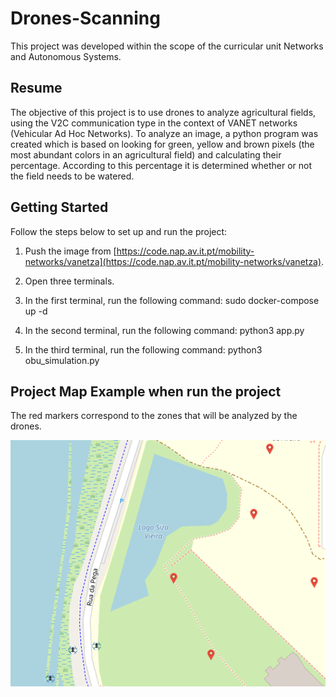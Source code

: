 # Drones-Scanning
This project was developed within the scope of the curricular unit Networks and Autonomous Systems.

## Resume
The objective of this project is to use drones to analyze agricultural fields, using the V2C communication type in the context of VANET networks (Vehicular Ad Hoc Networks).
To analyze an image, a python program was created which is based on looking for green, yellow and brown pixels (the most abundant colors in an agricultural field) and calculating their percentage. According to this percentage it is determined whether or not the field needs to be watered.

## Getting Started

Follow the steps below to set up and run the project:

1. Push the image from [https://code.nap.av.it.pt/mobility-networks/vanetza](https://code.nap.av.it.pt/mobility-networks/vanetza).

2. Open three terminals.

3. In the first terminal, run the following command: sudo docker-compose up -d

4. In the second terminal, run the following command: python3 app.py

5. In the third terminal, run the following command: python3 obu_simulation.py

## Project Map Example when run the project

The red markers correspond to the zones that will be analyzed by the drones.

![Web App, Map example](Screenshots/Map_example.png)
